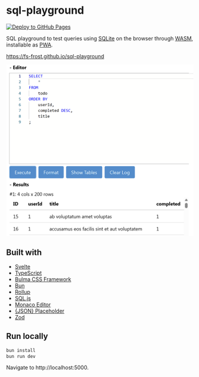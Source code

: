 # sql-playground

[![Deploy to GitHub Pages](https://github.com/FS-Frost/sql-playground/actions/workflows/main.yml/badge.svg)](https://github.com/FS-Frost/sql-playground/actions/workflows/main.yml)

SQL playground to test queries using [SQLite](https://www.sqlite.org/index.html) on the browser through [WASM](https://webassembly.org/), installable as [PWA](https://developer.mozilla.org/en-US/docs/Web/Progressive_web_apps).

https://fs-frost.github.io/sql-playground

<img src="public/img/preview.png" alt="Preview" />

## Built with

-   [Svelte](https://svelte.dev/)
-   [TypeScript](https://www.typescriptlang.org/)
-   [Bulma CSS Framework](https://bulma.io/)
-   [Bun](https://bun.sh/)
-   [Rollup](https://rollupjs.org/)
-   [SQL.js](https://github.com/sql-js/sql.js/)
-   [Monaco Editor](https://github.com/microsoft/monaco-editor)
-   [{JSON} Placeholder](https://jsonplaceholder.typicode.com/)
-   [Zod](https://github.com/colinhacks/zod)

## Run locally

```shell
bun install
bun run dev
```

Navigate to http://localhost:5000.

